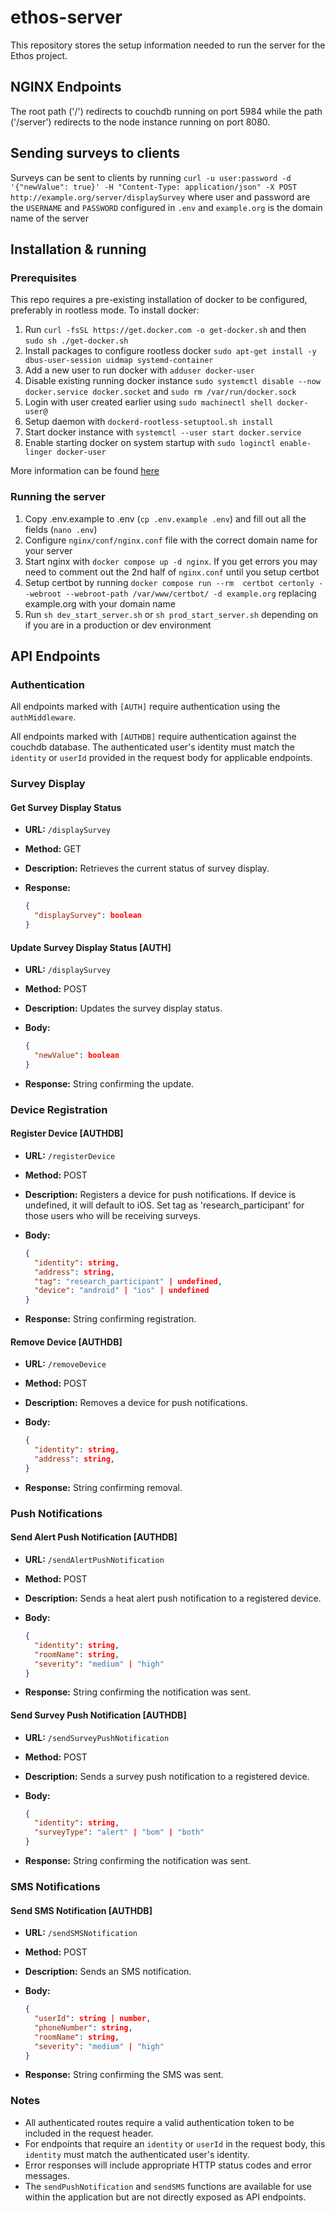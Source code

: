 # ethos-server

This repository stores the setup information needed to run the server for the Ethos project.

## NGINX Endpoints

The root path ('/') redirects to couchdb running on port 5984 while the path ('/server') redirects to the node instance running on port 8080.

## Sending surveys to clients

Surveys can be sent to clients by running `curl -u user:password -d '{"newValue": true}' -H "Content-Type: application/json" -X POST http://example.org/server/displaySurvey` where user and password are the `USERNAME` and `PASSWORD` configured in `.env` and `example.org` is the domain name of the server

## Installation & running

### Prerequisites

This repo requires a pre-existing installation of docker to be configured, preferably in rootless mode. To install docker:

1. Run `curl -fsSL https://get.docker.com -o get-docker.sh` and then `sudo sh ./get-docker.sh`
2. Install packages to configure rootless docker `sudo apt-get install -y dbus-user-session uidmap systemd-container`
3. Add a new user to run docker with `adduser docker-user`
4. Disable existing running docker instance `sudo systemctl disable --now docker.service docker.socket` and `sudo rm /var/run/docker.sock`
5. Login with user created earlier using `sudo machinectl shell docker-user@`
6. Setup daemon with `dockerd-rootless-setuptool.sh install`
7. Start docker instance with `systemctl --user start docker.service`
8. Enable starting docker on system startup with `sudo loginctl enable-linger docker-user`

More information can be found [here](https://docs.docker.com/engine/security/rootless/)

### Running the server

1. Copy .env.example to .env (`cp .env.example .env`) and fill out all the fields (`nano .env`)
2. Configure `nginx/conf/nginx.conf` file with the correct domain name for your server
3. Start nginx with `docker compose up -d nginx`. If you get errors you may need to comment out the 2nd half of `nginx.conf` until you setup certbot
4. Setup certbot by running `docker compose run --rm  certbot certonly --webroot --webroot-path /var/www/certbot/ -d example.org` replacing example.org with your domain name
5. Run `sh dev_start_server.sh` or `sh prod_start_server.sh` depending on if you are in a production or dev environment

## API Endpoints

### Authentication

All endpoints marked with `[AUTH]` require authentication using the `authMiddleware`.

All endpoints marked with `[AUTHDB]` require authentication against the couchdb database. The authenticated user's identity must match the `identity` or `userId` provided in the request body for applicable endpoints.

### Survey Display

#### Get Survey Display Status

- **URL:** `/displaySurvey`
- **Method:** GET
- **Description:** Retrieves the current status of survey display.
- **Response:**

  ```json
  {
    "displaySurvey": boolean
  }
  ```

#### Update Survey Display Status [AUTH]

- **URL:** `/displaySurvey`
- **Method:** POST
- **Description:** Updates the survey display status.
- **Body:**

  ```json
  {
    "newValue": boolean
  }
  ```

- **Response:** String confirming the update.

### Device Registration

#### Register Device [AUTHDB]

- **URL:** `/registerDevice`
- **Method:** POST
- **Description:** Registers a device for push notifications. If device is undefined, it will default to iOS. Set tag as 'research_participant' for those users who will be receiving surveys.
- **Body:**

  ```json
  {
    "identity": string,
    "address": string,
    "tag": "research_participant" | undefined,
    "device": "android" | "ios" | undefined
  }
  ```

- **Response:** String confirming registration.

#### Remove Device [AUTHDB]

- **URL:** `/removeDevice`
- **Method:** POST
- **Description:** Removes a device for push notifications.
- **Body:**

  ```json
  {
    "identity": string,
    "address": string,
  }
  ```

- **Response:** String confirming removal.

### Push Notifications

#### Send Alert Push Notification [AUTHDB]

- **URL:** `/sendAlertPushNotification`
- **Method:** POST
- **Description:** Sends a heat alert push notification to a registered device.
- **Body:**

  ```json
  {
    "identity": string,
    "roomName": string,
    "severity": "medium" | "high"
  }
  ```

- **Response:** String confirming the notification was sent.

#### Send Survey Push Notification [AUTHDB]

- **URL:** `/sendSurveyPushNotification`
- **Method:** POST
- **Description:** Sends a survey push notification to a registered device.
- **Body:**

  ```json
  {
    "identity": string,
    "surveyType": "alert" | "bom" | "both"
  }
  ```

- **Response:** String confirming the notification was sent.

### SMS Notifications

#### Send SMS Notification [AUTHDB]

- **URL:** `/sendSMSNotification`
- **Method:** POST
- **Description:** Sends an SMS notification.
- **Body:**

  ```json
  {
    "userId": string | number,
    "phoneNumber": string,
    "roomName": string,
    "severity": "medium" | "high"
  }
  ```

- **Response:** String confirming the SMS was sent.

### Notes

- All authenticated routes require a valid authentication token to be included in the request header.
- For endpoints that require an `identity` or `userId` in the request body, this `identity` must match the authenticated user's identity.
- Error responses will include appropriate HTTP status codes and error messages.
- The `sendPushNotification` and `sendSMS` functions are available for use within the application but are not directly exposed as API endpoints.
